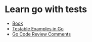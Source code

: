 # Learn go with tests

- [Book](https://quii.gitbook.io/learn-go-with-tests)
- [Testable Examples in Go](https://blog.golang.org/examples)
- [Go Code Review Comments](https://github.com/golang/go/wiki/CodeReviewComments#named-result-parameters)
